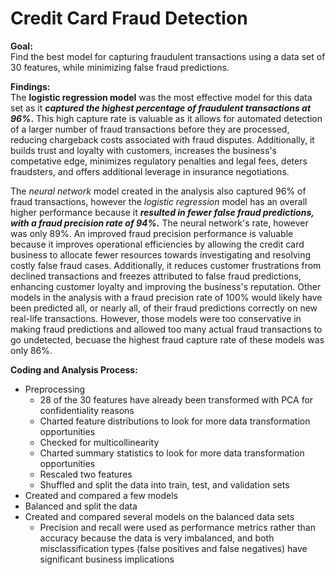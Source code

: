 # Credit Card Fraud Detection

**Goal:**<br>
Find the best model for capturing fraudulent transactions using a data set of 30 features, while minimizing false fraud predictions.


**Findings:**<br>
The **logistic regression model** was the most effective model for this data set as it **_captured the highest percentage of fraudulent transactions at 96%_.** This high capture rate is valuable as it allows for automated detection of a larger number of fraud transactions before they are processed, reducing chargeback costs associated with fraud disputes. Additionally, it builds trust and loyalty with customers, increases the business's competative edge, minimizes regulatory penalties and legal fees, deters fraudsters, and offers additional leverage in insurance negotiations.  

The _neural network_ model created in the analysis also captured 96% of fraud transactions, however the _logistic regression_ model has an overall higher performance because it **_resulted in fewer false fraud predictions, with a  fraud precision rate of 94%._** The neural network's rate, however was only 89%. An improved fraud precision performance is valuable because it improves operational efficiencies by allowing the credit card business to allocate fewer resources towards investigating and resolving costly false fraud cases. Additionally, it reduces customer frustrations from declined transactions and freezes attributed to false fraud predictions, enhancing customer loyalty and improving the business's reputation. Other models in the analysis with a fraud precision rate of 100% would likely have been predicted all, or nearly all, of their fraud predictions correctly on new real-life transactions. However, those models were too conservative in making fraud predictions and allowed too many actual fraud transactions to go undetected, becuase the highest fraud capture rate of these models was only 86%. 

**Coding and Analysis Process:**<br>
* Preprocessing
  * 28 of the 30 features have already been transformed with PCA for confidentiality reasons
  * Charted feature distributions to look for more data transformation opportunities
  * Checked for multicollinearity 
  * Charted summary statistics to look for more data transformation opportunities
  * Rescaled two features
  * Shuffled and split the data into train, test, and validation sets
* Created and compared a few models
* Balanced and split the data
* Created and compared several models on the balanced data sets
  * Precision and recall were used as performance metrics rather than accuracy because the data is very imbalanced, and both misclassification types (false positives and false negatives) have significant business implications



